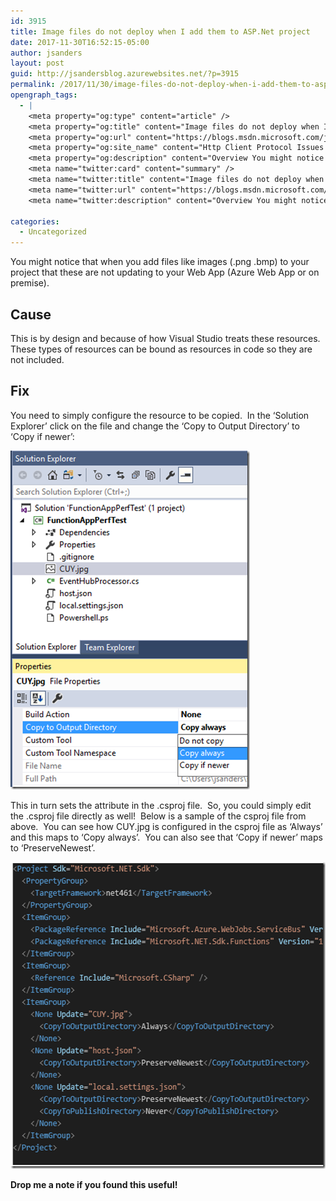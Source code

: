 ```yaml
---
id: 3915
title: Image files do not deploy when I add them to ASP.Net project
date: 2017-11-30T16:52:15-05:00
author: jsanders
layout: post
guid: http://jsandersblog.azurewebsites.net/?p=3915
permalink: /2017/11/30/image-files-do-not-deploy-when-i-add-them-to-asp-net-project/
opengraph_tags:
  - |
    <meta property="og:type" content="article" />
    <meta property="og:title" content="Image files do not deploy when I add them to ASP.Net project" />
    <meta property="og:url" content="https://blogs.msdn.microsoft.com/jpsanders/2017/11/30/image-files-do-not-deploy-when-i-add-them-to-asp-net-project/" />
    <meta property="og:site_name" content="Http Client Protocol Issues (and other fun stuff I support)" />
    <meta property="og:description" content="Overview You might notice that when you add files like images (.png .bmp) to your project that these are not updating to your Web App (Azure Web App or on premise). Cause This is by design and because of how Visual Studio treats these resources.&nbsp; These types of resources can be bound as resources in..." />
    <meta name="twitter:card" content="summary" />
    <meta name="twitter:title" content="Image files do not deploy when I add them to ASP.Net project" />
    <meta name="twitter:url" content="https://blogs.msdn.microsoft.com/jpsanders/2017/11/30/image-files-do-not-deploy-when-i-add-them-to-asp-net-project/" />
    <meta name="twitter:description" content="Overview You might notice that when you add files like images (.png .bmp) to your project that these are not updating to your Web App (Azure Web App or on premise). Cause This is by design and because of how Visual Studio treats these resources.&nbsp; These types of resources can be bound as resources in..." />
    
categories:
  - Uncategorized
---
```



You might notice that when you add files like images (.png .bmp) to your project that these are not updating to your Web App (Azure Web App or on premise).

## Cause

This is by design and because of how Visual Studio treats these resources.&nbsp; These types of resources can be bound as resources in code so they are not included.

## Fix

You need to simply configure the resource to be copied.&nbsp; In the ‘Solution Explorer’ click on the file and change the &#8216;Copy to Output Directory&#8217; to &#8216;Copy if newer&#8217;:

[<img loading="lazy" title="capture20171128075005125" style="border-left-width: 0px;border-right-width: 0px;border-bottom-width: 0px;padding-top: 0px;padding-left: 0px;padding-right: 0px;border-top-width: 0px" border="0" alt="capture20171128075005125" src="/assets/images/2017/11/capture20171128075005125_thumb.png" width="383" height="542" />](/assets/images/2017/11/capture20171128075005125.png)

This in turn sets the attribute in the .csproj file.&nbsp; So, you could simply edit the .csproj file directly as well!&nbsp; Below is a sample of the csproj file from above.&nbsp; You can see how CUY.jpg is configured in the csproj file as ‘Always’ and this maps to ‘Copy always’.&nbsp; You can also see that ‘Copy if newer’ maps to ‘PreserveNewest’.

[<img loading="lazy" title="capture20171130164912382" style="border-left-width: 0px;border-right-width: 0px;border-bottom-width: 0px;padding-top: 0px;padding-left: 0px;padding-right: 0px;border-top-width: 0px" border="0" alt="capture20171130164912382" src="/assets/images/2017/11/capture20171130164912382_thumb.png" width="555" height="491" />](/assets/images/2017/11/capture20171130164912382.png)

**Drop me a note if you found this useful!**